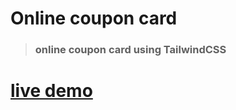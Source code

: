 # Online coupon card

> ### online coupon card using TailwindCSS

# [live demo](https://abdelrahmanlatif04.github.io/coupon-card/dist/index.html)
